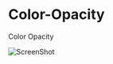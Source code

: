 Color-Opacity
=============

Color Opacity


![ScreenShot](https://drive.google.com/file/d/0B11nHPFdev4aX0lvbW0yak9iYmc/view?usp=sharing)
